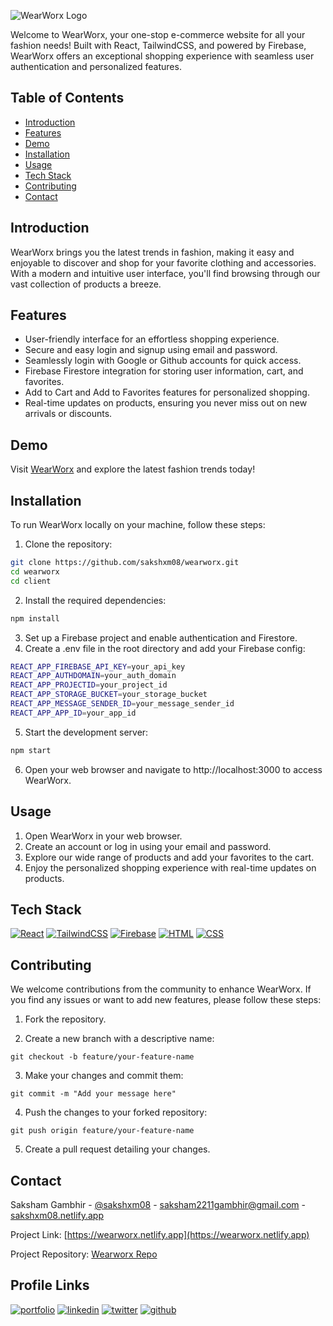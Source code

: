 
![WearWorx Logo](https://i.ibb.co/nn6J51f/logo-with-text-6dc27f9c24faef9ff2b4-removebg-preview.png)






Welcome to WearWorx, your one-stop e-commerce website for all your fashion needs! Built with React, TailwindCSS, and powered by Firebase, WearWorx offers an exceptional shopping experience with seamless user authentication and personalized features.

## Table of Contents

- [Introduction](#introduction)
- [Features](#features)
- [Demo](#demo)
- [Installation](#installation)
- [Usage](#usage)
- [Tech Stack](#tech-stack)
- [Contributing](#contributing)
- [Contact](#contact)

## Introduction

WearWorx brings you the latest trends in fashion, making it easy and enjoyable to discover and shop for your favorite clothing and accessories. With a modern and intuitive user interface, you'll find browsing through our vast collection of products a breeze.
## Features

- User-friendly interface for an effortless shopping experience.
- Secure and easy login and signup using email and password.
- Seamlessly login with Google or Github accounts for quick access.
- Firebase Firestore integration for storing user information, cart, and favorites.
- Add to Cart and Add to Favorites features for personalized shopping.
- Real-time updates on products, ensuring you never miss out on new arrivals or discounts.
## Demo

Visit [WearWorx](https://wearworx.netlify.app) and explore the latest fashion trends today!







    
## Installation

To run WearWorx locally on your machine, follow these steps:

1. Clone the repository:

```sh
git clone https://github.com/sakshxm08/wearworx.git
cd wearworx
cd client
```

2. Install the required dependencies:
```sh
npm install
```
3. Set up a Firebase project and enable authentication and Firestore.
4. Create a .env file in the root directory and add your Firebase config:
```sh
REACT_APP_FIREBASE_API_KEY=your_api_key
REACT_APP_AUTHDOMAIN=your_auth_domain
REACT_APP_PROJECTID=your_project_id
REACT_APP_STORAGE_BUCKET=your_storage_bucket
REACT_APP_MESSAGE_SENDER_ID=your_message_sender_id
REACT_APP_APP_ID=your_app_id
```
5. Start the development server:
```sh
npm start
```
6. Open your web browser and navigate to http://localhost:3000 to access WearWorx.
## Usage

1. Open WearWorx in your web browser.
2. Create an account or log in using your email and password.
3. Explore our wide range of products and add your favorites to the cart.
4. Enjoy the personalized shopping experience with real-time updates on products.
## Tech Stack


[![React][React]][React-url]
[![TailwindCSS][TailwindCSS]][Tailwind-url]
[![Firebase][Firebase]][Firebase-url]
[![HTML][HTML]][HTML-url]
[![CSS][CSS]][CSS-url]




[CSS]: https://img.shields.io/badge/CSS-%231572B6?style=for-the-badge&logo=css3&logoColor=ffffff

[CSS-url]: https://www.w3.org/Style/CSS

[HTML]: https://img.shields.io/badge/HTML-20232A?style=for-the-badge&logo=html5&logoColor=20232A&color=orange

[HTML-url]: https://html.com/

[TailwindCSS]: https://img.shields.io/badge/TailwindCSS-%2306B6D4?style=for-the-badge&logo=tailwindcss&logoColor=ffffff

[Tailwind-url]: https://tailwindcss.com/

[Firebase]: https://img.shields.io/badge/firebase-black?style=for-the-badge&logo=firebase&logoColor=%23FFCA28

[Firebase-url]: https://firebase.google.com/

[React]: https://img.shields.io/badge/react-black?style=for-the-badge&logo=react&logoColor=%2361DAFB

[React-url]: https://react.dev/
## Contributing

We welcome contributions from the community to enhance WearWorx. If you find any issues or want to add new features, please follow these steps:

1. Fork the repository.

2. Create a new branch with a descriptive name:
```
git checkout -b feature/your-feature-name
```
3. Make your changes and commit them:
```
git commit -m "Add your message here"
```

4. Push the changes to your forked repository:
```
git push origin feature/your-feature-name
```

5. Create a pull request detailing your changes.






## Contact

Saksham Gambhir - [@sakshxm08](https://github.com/sakshxm08) - saksham2211gambhir@gmail.com - [sakshxm08.netlify.app](https://sakshxm08.netlify.app)

Project Link: [https://wearworx.netlify.app](https://wearworx.netlify.app)

Project Repository: [Wearworx Repo](https://github.com/sakshxm08/wearworx)
## Profile Links
[![portfolio](https://img.shields.io/badge/my_portfolio-000?style=for-the-badge&logo=ko-fi&logoColor=white)](https://sakshxm08.netlify.app/)
[![linkedin](https://img.shields.io/badge/linkedin-0A66C2?style=for-the-badge&logo=linkedin&logoColor=white)](https://www.linkedin.com/sakshxm08)
[![twitter](https://img.shields.io/badge/twitter-1DA1F2?style=for-the-badge&logo=twitter&logoColor=white)](https://twitter.com/sakshxm08)
[![github](https://img.shields.io/badge/Github-%23181717?style=for-the-badge&logo=github)](https://github.com/sakshxm08)

